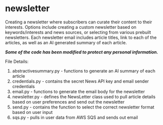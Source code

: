# newsletter
Creating a newsletter where subscribers can curate their content to their interests. Options include creating a custom newsletter based on keywords/interests and news sources, or selecting from various prebuilt newsletters. Each newsletter email includes article titles, link to each of the articles, as well as an AI generated summary of each article.

***Some of the code has been modified to protect any personal information.***

File Details:
  1. abstractivesummary.py - functions to generate an AI summary of each article
  2. credentials.py - contains the secret News API key and email sender credentials
  3. email.py - functions to generate the email body for the newsletter
  4. newsletter.py - defines the NewsLetter class used to pull article details based on user preferences and send out the newsletter
  5. send.py - contains the function to select the correct newsletter format based on user input
  6. sqs.py - pulls in user data from AWS SQS and sends out email
